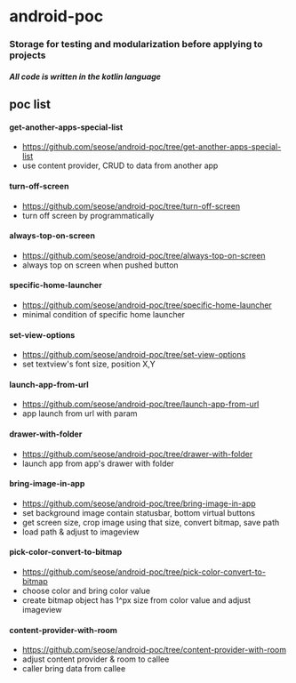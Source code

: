 # android-poc
### Storage for testing and modularization before applying to projects
##### All code is written in the kotlin language

## poc list
#### get-another-apps-special-list 
 - https://github.com/seose/android-poc/tree/get-another-apps-special-list
 - use content provider, CRUD to data from another app 

#### turn-off-screen
 - https://github.com/seose/android-poc/tree/turn-off-screen
 - turn off screen by programmatically
 
#### always-top-on-screen
 - https://github.com/seose/android-poc/tree/always-top-on-screen
 - always top on screen when pushed button

#### specific-home-launcher
 - https://github.com/seose/android-poc/tree/specific-home-launcher
 - minimal condition of specific home launcher
 
#### set-view-options
 - https://github.com/seose/android-poc/tree/set-view-options
 - set textview's font size, position X,Y

#### launch-app-from-url
 - https://github.com/seose/android-poc/tree/launch-app-from-url
 - app launch from url with param

#### drawer-with-folder 
 - https://github.com/seose/android-poc/tree/drawer-with-folder
 - launch app from app's drawer with folder

#### bring-image-in-app
 - https://github.com/seose/android-poc/tree/bring-image-in-app
 - set background image contain statusbar, bottom virtual buttons
 - get screen size, crop image using that size, convert bitmap, save path
 - load path & adjust to imageview

#### pick-color-convert-to-bitmap
 - https://github.com/seose/android-poc/tree/pick-color-convert-to-bitmap
 - choose color and bring color value
 - create bitmap object has 1^px size from color value and adjust imageview
 
 
#### content-provider-with-room
 - https://github.com/seose/android-poc/tree/content-provider-with-room
 - adjust content provider & room to callee
 - caller bring data from callee 
 
 
 
 
 
